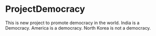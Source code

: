 # ProjectDemocracy
This is new project to promote democracy in the world.
India is a Democracy.
America is a democracy.
North Korea is not a democracy.
